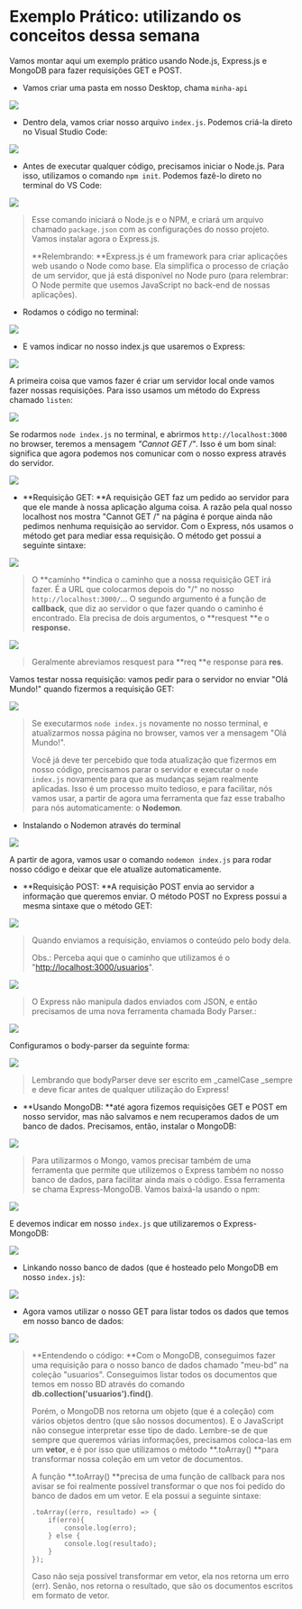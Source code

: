 # Exemplo Prático: utilizando os conceitos dessa semana

Vamos montar aqui um exemplo prático usando Node.js, Express.js e MongoDB para fazer requisições GET e POST.

* Vamos criar uma pasta em nosso Desktop, chama `minha-api`

![](/assets/exemplo-img-1.PNG)

* Dentro dela, vamos criar nosso arquivo `index.js`. Podemos criá-la direto no Visual Studio Code:

![](/assets/exemplo-img-2.PNG)

* Antes de executar qualquer código, precisamos iniciar o Node.js. Para isso, utilizamos o comando `npm init`. Podemos fazê-lo direto no terminal do VS Code:

![](/assets/exemplo-img-3.PNG)

> Esse comando iniciará o Node.js e o NPM, e criará um arquivo chamado `package.json` com as configurações do nosso projeto. Vamos instalar agora o Express.js.
>
> **Relembrando: **Express.js é um framework para criar aplicações web usando o Node como base. Ela simplifica o processo de criação de um servidor, que já está disponível no Node puro \(para relembrar: O Node permite que usemos JavaScript no back-end de nossas aplicações\).

* Rodamos o código no terminal:

![](/assets/exemplo-img-4.PNG)

* E vamos indicar no nosso index.js que usaremos o Express:

![](/assets/exemplo-img-5.PNG)

A primeira coisa que vamos fazer é criar um servidor local onde vamos fazer nossas requisições. Para isso usamos um método do Express chamado `listen`:

![](/assets/exemplo-img-6.PNG)

Se rodarmos `node index.js` no terminal, e abrirmos `http://localhost:3000` no browser, teremos a mensagem _"Cannot GET /"_. Isso é um bom sinal: significa que agora podemos nos comunicar com o nosso express através do servidor.

![](/assets/exemplo-img-7.PNG)

* **Requisição GET: **A requisição GET faz um pedido ao servidor para que ele mande à nossa aplicação alguma coisa. A razão pela qual nosso localhost nos mostra "Cannot GET /" na página é porque ainda não pedimos nenhuma requisição ao servidor. Com o Express, nós usamos o método get para mediar essa requisição. O método get possui a seguinte sintaxe:

![](/assets/exemplo-img-8.PNG)

> O **caminho **indica o caminho que a nossa requisição GET irá fazer. É a URL que colocarmos depois do "/" no nosso `http://localhost:3000/`... O segundo argumento é a função de **callback**, que diz ao servidor o que fazer quando o caminho é encontrado. Ela precisa de dois argumentos, o **resquest **e o **response.**

![](/assets/exemplo-img-9.PNG)

> Geralmente abreviamos resquest para **req **e response para **res**.

Vamos testar nossa requisição: vamos pedir para o servidor no enviar "Olá Mundo!" quando fizermos a requisição GET:

![](/assets/exemplo-img-10.PNG)

> Se executarmos `node index.js` novamente no nosso terminal, e atualizarmos nossa página no browser, vamos ver a mensagem "Olá Mundo!".
>
> Você já deve ter percebido que toda atualização que fizermos em nosso código, precisamos parar o servidor e executar o `node index.js` novamente para que as mudanças sejam realmente aplicadas. Isso é um processo muito tedioso, e para facilitar, nós vamos usar, a partir de agora uma ferramenta que faz esse trabalho para nós automaticamente: o **Nodemon**.

* Instalando o Nodemon através do terminal

![](/assets/exemplo-img-11.PNG)

A partir de agora, vamos usar o comando `nodemon index.js` para rodar nosso código e deixar que ele atualize automaticamente.

* **Requisição POST: **A requisição POST envia ao servidor a informação que queremos enviar. O método POST no Express possui a mesma sintaxe que o método GET:

![](/assets/exemplo-img-12.PNG)

> Quando enviamos a requisição, enviamos o conteúdo pelo body dela.
>
> Obs.: Perceba aqui que o caminho que utilizamos é o "[http://localhost:3000/usuarios](http://localhost:3000/usuarios)".

![](/assets/exemplo-img-13.PNG)

> O Express não manipula dados enviados com JSON, e então precisamos de uma nova ferramenta chamada Body Parser.:

![](/assets/exemplo-img-15.PNG)

Configuramos o body-parser da seguinte forma:

![](/assets/exemplo-img-16.PNG)

> Lembrando que bodyParser deve ser escrito em \_camelCase \_sempre e deve ficar antes de qualquer utilização do Express!

* **Usando MongoDB: **até agora fizemos requisições GET e POST em nosso servidor, mas não salvamos e nem recuperamos dados de um banco de dados. Precisamos, então, instalar o MongoDB:

![](/assets/exemplo-img-14.PNG)

> Para utilizarmos o Mongo, vamos precisar também de uma ferramenta que permite que utilizemos o Express também no nosso banco de dados, para facilitar ainda mais o código. Essa ferramenta se chama Express-MongoDB. Vamos baixá-la usando o npm:

![](/assets/exemplo-img-17.PNG)

E devemos indicar em nosso `index.js` que utilizaremos o Express-MongoDB:

![](/assets/exemplo-img-18.PNG)

* Linkando nosso banco de dados \(que é hosteado pelo MongoDB em nosso `index.js`\):

![](/assets/exemplo-img-19.PNG)

* Agora vamos utilizar o nosso GET para listar todos os dados que temos em nosso banco de dados:

![](/assets/exemplo-img-20.PNG)

> **Entendendo o código: **Com o MongoDB, conseguimos fazer uma requisição para o nosso banco de dados chamado "meu-bd" na coleção "usuarios". Conseguimos listar todos os documentos que temos em nosso BD através do comando **db.collection\('usuarios'\).find\(\)**.
>
> Porém, o MongoDB nos retorna um objeto \(que é a coleção\) com vários objetos dentro \(que são nossos documentos\). E o JavaScript não consegue interpretar esse tipo de dado. Lembre-se de que sempre que queremos várias informações, precisamos coloca-las em um **vetor**, e é por isso que utilizamos o método **.toArray\(\) **para transformar nossa coleção em um vetor de documentos.
>
> A função **.toArray\(\) **precisa de uma função de callback para nos avisar se foi realmente possível transformar o que nos foi pedido do banco de dados em um vetor. E ela possui a seguinte sintaxe:
>
> ```
> .toArray((erro, resultado) => {
>     if(erro){
>         console.log(erro);
>     } else {
>         console.log(resultado);
>     }
> });
> ```
>
> Caso não seja possível transformar em vetor, ela nos retorna um erro \(err\). Senão, nos retorna o resultado, que são os documentos escritos em formato de vetor.





